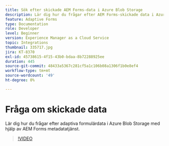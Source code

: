 ```yaml
---
title: Sök efter skickade AEM Forms-data i Azure Blob Storage
description: Lär dig hur du frågar efter AEM Forms-skickade data i Azure Blob Storage med metadatatjänsten för formulärdatamodellen.
feature: Adaptive Forms
type: Documentation
role: Developer
level: Beginner
version: Experience Manager as a Cloud Service
topic: Integrations
thumbnail: 335717.jpg
jira: KT-8370
exl-id: 45738615-4f15-43b0-bdaa-8b72288925ee
duration: 445
source-git-commit: 48433a5367c281cf5a1c106b08a1306f1b0e8ef4
workflow-type: tm+mt
source-wordcount: '49'
ht-degree: 0%

---
```


# Fråga om skickade data

Lär dig hur du frågar efter adaptiva formulärdata i Azure Blob Storage med hjälp av AEM Forms metadatatjänst.

>[!VIDEO](https://video.tv.adobe.com/v/335717?quality=12&learn=on)
